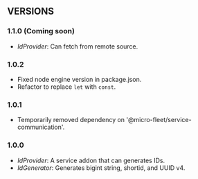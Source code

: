 ## VERSIONS

### 1.1.0 (Coming soon)
- *IdProvider*: Can fetch from remote source.

### 1.0.2
- Fixed node engine version in package.json.
- Refactor to replace `let` with `const`.

### 1.0.1
- Temporarily removed dependency on '@micro-fleet/service-communication'.

### 1.0.0
- *IdProvider*: A service addon that can generates IDs.
- *IdGenerator*: Generates bigint string, shortid, and UUID v4.

